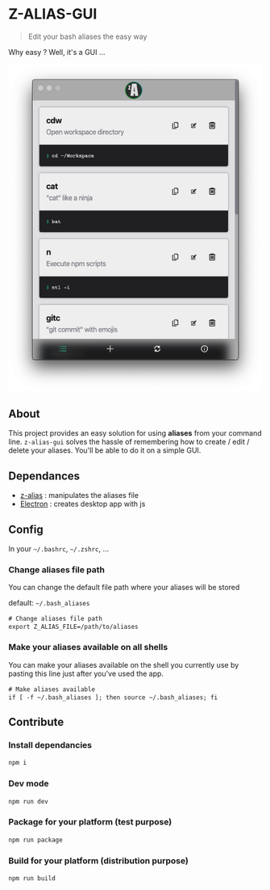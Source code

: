 # Z-ALIAS-GUI

> Edit your bash aliases the easy way

Why easy ? Well, it's a GUI ...

![Screenshot](/screenshot.png)

## About

This project provides an easy solution for using **aliases** from your command line. `z-alias-gui` solves the hassle of remembering how to create / edit / delete your aliases. You'll be able to do it on a simple GUI.

## Dependances

* [z-alias](https://github.com/benavern/z-alias) : manipulates the aliases file
* [Electron](https://www.electronjs.org/) : creates desktop app with js

## Config

In your `~/.bashrc`, `~/.zshrc`, ...

### Change aliases file path

You can change the default file path where your aliases will be stored

default: `~/.bash_aliases`

```
# Change aliases file path
export Z_ALIAS_FILE=/path/to/aliases
```

### Make your aliases available on all shells

You can make your aliases available on the shell you currently use by pasting this line just after you've used the app.

```
# Make aliases available
if [ -f ~/.bash_aliases ]; then source ~/.bash_aliases; fi
```

## Contribute

### Install dependancies

```bash
npm i
```

### Dev mode

```bash
npm run dev
```

### Package for your platform (test purpose)

```bash
npm run package
```

### Build for your platform (distribution purpose)

```bash
npm run build
```
